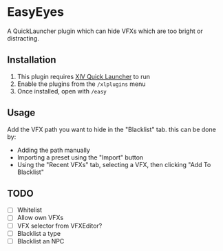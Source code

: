 # EasyEyes

A QuickLauncher plugin which can hide VFXs which are too bright or distracting.

## Installation
1. This plugin requires [XIV Quick Launcher](https://github.com/goatcorp/FFXIVQuickLauncher) to run
2. Enable the plugins from the `/xlplugins` menu
3. Once installed, open with `/easy`

## Usage
Add the VFX path you want to hide in the "Blacklist" tab. this can be done by:
- Adding the path manually
- Importing a preset using the "Import" button
- Using the "Recent VFXs" tab, selecting a VFX, then clicking "Add To Blacklist"

## TODO
- [ ] Whitelist
- [ ] Allow own VFXs
- [ ] VFX selector from VFXEditor?
- [ ] Blacklist a type
- [ ] Blacklist an NPC